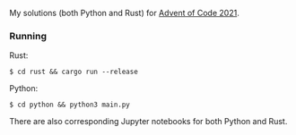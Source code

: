 
My solutions (both Python and Rust) for [Advent of Code 2021](https://adventofcode.com/2021/about).

### Running

Rust:
```
$ cd rust && cargo run --release
```

Python:
```
$ cd python && python3 main.py
```

There are also corresponding Jupyter notebooks for both Python and Rust.
